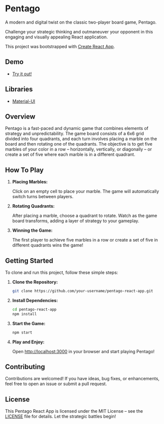 # Pentago

A modern and digital twist on the classic two-player board game, Pentago. 

Challenge your strategic thinking and outmaneuver your opponent in this engaging and visually appealing React application.

This project was bootstrapped with [Create React App](https://github.com/facebook/create-react-app).

## Demo

- [Try it out!](https://jjblek.github.io/pentago/)

## Libraries

- [Material-UI](https://mui.com/material-ui/)

## Overview

Pentago is a fast-paced and dynamic game that combines elements of strategy and unpredictability. The game board consists of a 6x6 grid divided into four quadrants, and each turn involves placing a marble on the board and then rotating one of the quadrants. The objective is to get five marbles of your color in a row – horizontally, vertically, or diagonally – or create a set of five where each marble is in a different quadrant.

## How To Play

1. **Placing Marbles:**

   Click on an empty cell to place your marble. The game will automatically switch turns between players.

2. **Rotating Quadrants:**

   After placing a marble, choose a quadrant to rotate. Watch as the game board transforms, adding a layer of strategy to your gameplay.

3. **Winning the Game:**

   The first player to achieve five marbles in a row or create a set of five in different quadrants wins the game!

## Getting Started

To clone and run this project, follow these simple steps:

1. **Clone the Repository:**

   ```bash
   git clone https://github.com/your-username/pentago-react-app.git
   ```

2. **Install Dependencies:**

   ```bash
   cd pentago-react-app
   npm install
   ```

3. **Start the Game:**

   ```bash
   npm start
   ```

4. **Play and Enjoy:**

   Open [http://localhost:3000](http://localhost:3000) in your browser and start playing Pentago!

## Contributing

Contributions are welcomed! If you have ideas, bug fixes, or enhancements, feel free to open an issue or submit a pull request.

## License

This Pentago React App is licensed under the MIT License – see the [LICENSE](LICENSE) file for details. Let the strategic battles begin!